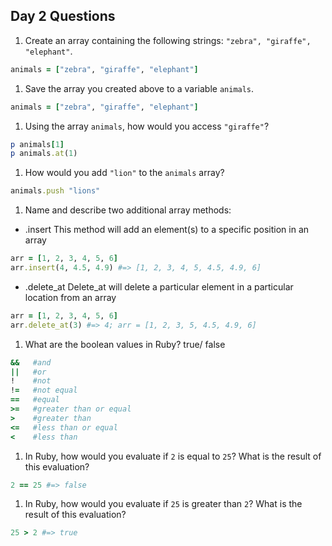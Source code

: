 ## Day 2 Questions

1. Create an array containing the following strings: `"zebra", "giraffe", "elephant"`.
```ruby
animals = ["zebra", "giraffe", "elephant"]
```
1. Save the array you created above to a variable `animals`.
```ruby
animals = ["zebra", "giraffe", "elephant"]
```

1. Using the array `animals`, how would you access `"giraffe"`?
```ruby
p animals[1]
p animals.at(1)
```

1. How would you add `"lion"` to the `animals` array?
```ruby
animals.push "lions"
```

1. Name and describe two additional array methods:
 - .insert
This method will add an element(s) to a specific position in an array
```ruby
arr = [1, 2, 3, 4, 5, 6]
arr.insert(4, 4.5, 4.9) #=> [1, 2, 3, 4, 5, 4.5, 4.9, 6]
```
 - .delete_at
Delete_at will delete a particular element in a particular location from an array
```ruby
arr = [1, 2, 3, 4, 5, 6]
arr.delete_at(3) #=> 4; arr = [1, 2, 3, 5, 4.5, 4.9, 6]
```

1. What are the boolean values in Ruby? true/ false
```ruby
&&   #and
||   #or
!    #not
!=   #not equal
==   #equal
>=   #greater than or equal
>    #greater than
<=   #less than or equal
<    #less than
```

1. In Ruby, how would you evaluate if `2` is equal to `25`? What is the result of this evaluation?
```ruby
2 == 25 #=> false
```

1. In Ruby, how would you evaluate if `25` is greater than `2`? What is the result of this evaluation?
```ruby
25 > 2 #=> true
```
